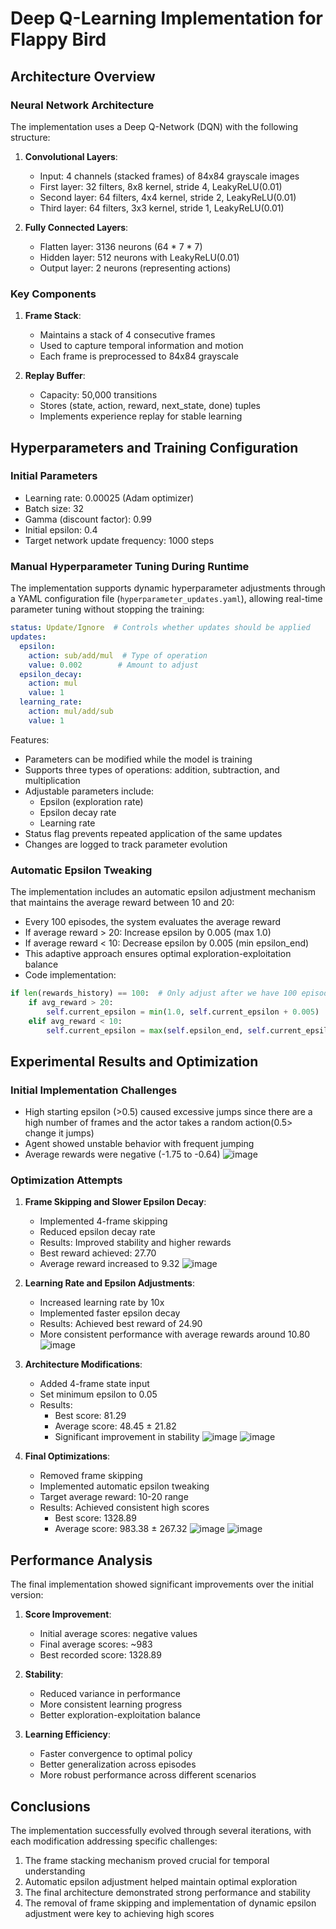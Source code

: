 # Deep Q-Learning Implementation for Flappy Bird
## Architecture Overview

### Neural Network Architecture
The implementation uses a Deep Q-Network (DQN) with the following structure:

1. **Convolutional Layers**:
   - Input: 4 channels (stacked frames) of 84x84 grayscale images
   - First layer: 32 filters, 8x8 kernel, stride 4, LeakyReLU(0.01)
   - Second layer: 64 filters, 4x4 kernel, stride 2, LeakyReLU(0.01)
   - Third layer: 64 filters, 3x3 kernel, stride 1, LeakyReLU(0.01)

2. **Fully Connected Layers**:
   - Flatten layer: 3136 neurons (64 * 7 * 7)
   - Hidden layer: 512 neurons with LeakyReLU(0.01)
   - Output layer: 2 neurons (representing actions)

### Key Components

1. **Frame Stack**:
   - Maintains a stack of 4 consecutive frames
   - Used to capture temporal information and motion
   - Each frame is preprocessed to 84x84 grayscale

2. **Replay Buffer**:
   - Capacity: 50,000 transitions
   - Stores (state, action, reward, next_state, done) tuples
   - Implements experience replay for stable learning

## Hyperparameters and Training Configuration

### Initial Parameters
- Learning rate: 0.00025 (Adam optimizer)
- Batch size: 32
- Gamma (discount factor): 0.99
- Initial epsilon: 0.4
- Target network update frequency: 1000 steps

### Manual Hyperparameter Tuning During Runtime
The implementation supports dynamic hyperparameter adjustments through a YAML configuration file (`hyperparameter_updates.yaml`), allowing real-time parameter tuning without stopping the training:

```yaml
status: Update/Ignore  # Controls whether updates should be applied
updates:
  epsilon:
    action: sub/add/mul  # Type of operation
    value: 0.002        # Amount to adjust
  epsilon_decay:
    action: mul
    value: 1
  learning_rate:
    action: mul/add/sub
    value: 1
```

Features:
- Parameters can be modified while the model is training
- Supports three types of operations: addition, subtraction, and multiplication
- Adjustable parameters include:
  - Epsilon (exploration rate)
  - Epsilon decay rate
  - Learning rate
- Status flag prevents repeated application of the same updates
- Changes are logged to track parameter evolution

### Automatic Epsilon Tweaking
The implementation includes an automatic epsilon adjustment mechanism that maintains the average reward between 10 and 20:
- Every 100 episodes, the system evaluates the average reward
- If average reward > 20: Increase epsilon by 0.005 (max 1.0)
- If average reward < 10: Decrease epsilon by 0.005 (min epsilon_end)
- This adaptive approach ensures optimal exploration-exploitation balance
- Code implementation:
```python
if len(rewards_history) == 100:  # Only adjust after we have 100 episodes
    if avg_reward > 20:
        self.current_epsilon = min(1.0, self.current_epsilon + 0.005)
    elif avg_reward < 10:
        self.current_epsilon = max(self.epsilon_end, self.current_epsilon - 0.005)
```

## Experimental Results and Optimization

### Initial Implementation Challenges
- High starting epsilon (>0.5) caused excessive jumps since there are a high number of frames and the actor takes a random action(0.5> change it jumps)
- Agent showed unstable behavior with frequent jumping
- Average rewards were negative (-1.75 to -0.64)
![image](https://github.com/user-attachments/assets/62b3d1c6-7521-4cc4-8f35-af3ffaf38126)

### Optimization Attempts

1. **Frame Skipping and Slower Epsilon Decay**:
   - Implemented 4-frame skipping
   - Reduced epsilon decay rate
   - Results: Improved stability and higher rewards
   - Best reward achieved: 27.70
   - Average reward increased to 9.32
![image](https://github.com/user-attachments/assets/f4a004f3-bb7b-4865-82f2-d6ede98f031b)

2. **Learning Rate and Epsilon Adjustments**:
   - Increased learning rate by 10x
   - Implemented faster epsilon decay
   - Results: Achieved best reward of 24.90
   - More consistent performance with average rewards around 10.80
![image](https://github.com/user-attachments/assets/7268925d-3bd4-4095-bbb5-190f349922e3)

3. **Architecture Modifications**:
   - Added 4-frame state input
   - Set minimum epsilon to 0.05
   - Results:
     - Best score: 81.29
     - Average score: 48.45 ± 21.82
     - Significant improvement in stability
![image](https://github.com/user-attachments/assets/58980bf8-b952-44f9-bb93-5e5eaa61617f)
![image](https://github.com/user-attachments/assets/9e5c69e1-3b1e-4f09-8c6e-c0f4b65568c7)

4. **Final Optimizations**:
   - Removed frame skipping
   - Implemented automatic epsilon tweaking
   - Target average reward: 10-20 range
   - Results: Achieved consistent high scores
     - Best score: 1328.89
     - Average score: 983.38 ± 267.32
![image](https://github.com/user-attachments/assets/bc90757e-80ab-4bc3-acc1-0feb921b7245)
![image](https://github.com/user-attachments/assets/0e508bc0-0b23-40f0-bba5-7a4a5897f3e5)

## Performance Analysis

The final implementation showed significant improvements over the initial version:
1. **Score Improvement**:
   - Initial average scores: negative values
   - Final average scores: ~983
   - Best recorded score: 1328.89

2. **Stability**:
   - Reduced variance in performance
   - More consistent learning progress
   - Better exploration-exploitation balance

3. **Learning Efficiency**:
   - Faster convergence to optimal policy
   - Better generalization across episodes
   - More robust performance across different scenarios

## Conclusions

The implementation successfully evolved through several iterations, with each modification addressing specific challenges:
1. The frame stacking mechanism proved crucial for temporal understanding
2. Automatic epsilon adjustment helped maintain optimal exploration
3. The final architecture demonstrated strong performance and stability
4. The removal of frame skipping and implementation of dynamic epsilon adjustment were key to achieving high scores
